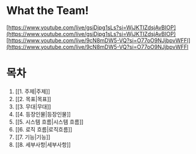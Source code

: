 # What the Team!
[https://www.youtube.com/live/gsiDjpg1sLs?si=WjJKTIZdsjAvBIOP](https://www.youtube.com/live/gsiDjpg1sLs?si=WjJKTIZdsjAvBIOP)
[https://www.youtube.com/live/9cN8mDW5-VQ?si=O77oO9NJjbpvWFFl](https://www.youtube.com/live/9cN8mDW5-VQ?si=O77oO9NJjbpvWFFl
# 목차
1. [[1. 주제|주제]]
2. [[2. 목표|목표]]
3. [[3. 무대|무대]]
4. [[4. 등장인물|등장인물]]
5. [[5. 시스템 흐름|시스템 흐름]]
6. [[6. 로직 흐름|로직흐름]]
7. [[7. 기능|기능]]
8. [[8. 세부사항|세부사항]]